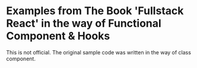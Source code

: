 # Examples from The Book 'Fullstack React' in the way of Functional Component & Hooks

This is not official.
The original sample code was written in the way of class component.